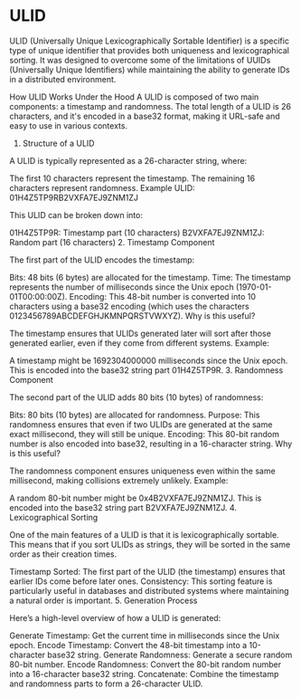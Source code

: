 # ULID

ULID (Universally Unique Lexicographically Sortable Identifier) is a specific type of unique identifier that provides both uniqueness and lexicographical sorting. It was designed to overcome some of the limitations of UUIDs (Universally Unique Identifiers) while maintaining the ability to generate IDs in a distributed environment.

How ULID Works Under the Hood
A ULID is composed of two main components: a timestamp and randomness. The total length of a ULID is 26 characters, and it's encoded in a base32 format, making it URL-safe and easy to use in various contexts.

1. Structure of a ULID

A ULID is typically represented as a 26-character string, where:

The first 10 characters represent the timestamp.
The remaining 16 characters represent randomness.
Example ULID: 01H4Z5TP9RB2VXFA7EJ9ZNM1ZJ

This ULID can be broken down into:

01H4Z5TP9R: Timestamp part (10 characters)
B2VXFA7EJ9ZNM1ZJ: Random part (16 characters) 2. Timestamp Component

The first part of the ULID encodes the timestamp:

Bits: 48 bits (6 bytes) are allocated for the timestamp.
Time: The timestamp represents the number of milliseconds since the Unix epoch (1970-01-01T00:00:00Z).
Encoding: This 48-bit number is converted into 10 characters using a base32 encoding (which uses the characters 0123456789ABCDEFGHJKMNPQRSTVWXYZ).
Why is this useful?

The timestamp ensures that ULIDs generated later will sort after those generated earlier, even if they come from different systems.
Example:

A timestamp might be 1692304000000 milliseconds since the Unix epoch.
This is encoded into the base32 string part 01H4Z5TP9R. 3. Randomness Component

The second part of the ULID adds 80 bits (10 bytes) of randomness:

Bits: 80 bits (10 bytes) are allocated for randomness.
Purpose: This randomness ensures that even if two ULIDs are generated at the same exact millisecond, they will still be unique.
Encoding: This 80-bit random number is also encoded into base32, resulting in a 16-character string.
Why is this useful?

The randomness component ensures uniqueness even within the same millisecond, making collisions extremely unlikely.
Example:

A random 80-bit number might be 0x4B2VXFA7EJ9ZNM1ZJ.
This is encoded into the base32 string part B2VXFA7EJ9ZNM1ZJ. 4. Lexicographical Sorting

One of the main features of a ULID is that it is lexicographically sortable. This means that if you sort ULIDs as strings, they will be sorted in the same order as their creation times.

Timestamp Sorted: The first part of the ULID (the timestamp) ensures that earlier IDs come before later ones.
Consistency: This sorting feature is particularly useful in databases and distributed systems where maintaining a natural order is important. 5. Generation Process

Here’s a high-level overview of how a ULID is generated:

Generate Timestamp: Get the current time in milliseconds since the Unix epoch.
Encode Timestamp: Convert the 48-bit timestamp into a 10-character base32 string.
Generate Randomness: Generate a secure random 80-bit number.
Encode Randomness: Convert the 80-bit random number into a 16-character base32 string.
Concatenate: Combine the timestamp and randomness parts to form a 26-character ULID.
